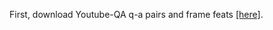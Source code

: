 First, download Youtube-QA q-a pairs and frame feats [[here]](https://drive.google.com/file/d/13UxK9FUPUmgS7APlWDBP9IEMmxJgWFkd/view?usp=sharing).
